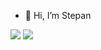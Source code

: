 - 👋 Hi, I’m Stepan <!-- or just @Aemulatio -->
<!-- - 👀 I’m interested in CrossFit (LOL) -->
<!-- - 🌱 I’m currently learning JavaScript -->
<!-- - 💞️ I’m looking to collaborate on ...
- 📫 How to reach me ...
-->
<!---
Aemulatio/Aemulatio is a ✨ special ✨ repository because its `README.md` (this file) appears on your GitHub profile.
You can click the Preview link to take a look at your changes.
--->
<img src="https://www.codewars.com/users/Aemulatio/badges/large" />
<img src="https://projecteuler.net/profile/Aemulatio.png" />
